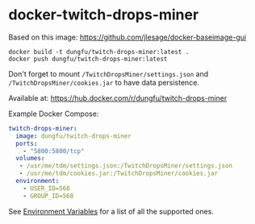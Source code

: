# docker-twitch-drops-miner

Based on this image: https://github.com/jlesage/docker-baseimage-gui

```
docker build -t dungfu/twitch-drops-miner:latest .
docker push dungfu/twitch-drops-miner:latest
```

Don't forget to mount `/TwitchDropsMiner/settings.json` and `/TwitchDropsMiner/cookies.jar` to have data persistence.

Available at: https://hub.docker.com/r/dungfu/twitch-drops-miner

Example Docker Compose:

```yaml
twitch-drops-miner:
  image: dungfu/twitch-drops-miner
  ports:
    - "5800:5800/tcp"
  volumes:
   - /usr/me/tdm/settings.json:/TwitchDropsMiner/settings.json
   - /usr/me/tdm/cookies.jar:/TwitchDropsMiner/cookies.jar
  environment:
    - USER_ID=568
    - GROUP_ID=568
```

See [Environment Variables](https://github.com/jlesage/docker-baseimage-gui?tab=readme-ov-file#environment-variables) for a list of all the supported ones.
